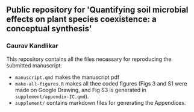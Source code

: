 ## Public repository for 'Quantifying soil microbial effects on plant species coexistence: a conceptual synthesis'
### Gaurav Kandlikar

This repository contains all the files necessary for reproducing the submitted manuscript:

- `manuscript.qmd` makes the manuscript pdf
- `make-all-figures.R` makes all thee coded figures (Figs 3 and S1 were made on Google Drawing, and Fig S3 is generated in `supplement/appendix-IC.qmd`).
- `supplement/` contains markdown files for generating the Appendices.
